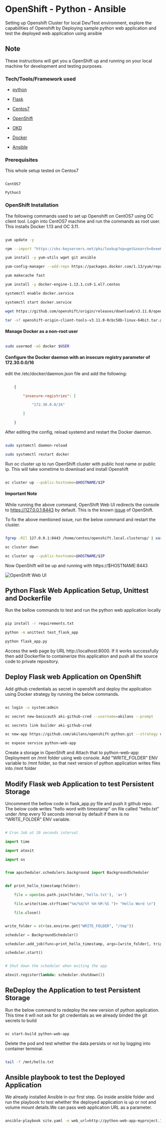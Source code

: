 # OpenShift - Python - Ansible



Setting up Openshift Cluster for local Dev/Test environment, explore the capabilities of Openshift by Deploying sample python web application and test the deployed web application using ansible



## Note



These instructions will get you a OpenShift up and running on your local machine for development and testing purposes.



### Tech/Tools/Framework used



* [python](https://www.python.org/)

* [Flask](http://flask.pocoo.org/)

* [Centos7](https://www.centos.org/)

* [OpenShift](https://www.openshift.com/)

* [OKD](https://www.okd.io/)

* [Docker](https://www.docker.com/)

* [Ansible](https://www.ansible.com/)



### Prerequisites



This whole setup tested on Centos7



```

CentOS7

Python3

```


### OpenShift Installation


The following commands used to set up Openshift on CentOS7 using OC client tool. Login into CentOS7 machine and run the commands as root user. This installs Docker 1.13 and OC 3.11. 


```bash

yum update -y

rpm --import "https://sks-keyservers.net/pks/lookup?op=get&search=0xee6d536cf7dc86e2d7d56f59a178ac6c6238f52e"

yum install -y yum-utils wget git ansible

yum-config-manager --add-repo https://packages.docker.com/1.13/yum/repo/main/centos/7

yum makecache fast

yum install -y docker-engine-1.13.1.cs9-1.el7.centos

systemctl enable docker.service

systemctl start docker.service

wget https://github.com/openshift/origin/releases/download/v3.11.0/openshift-origin-client-tools-v3.11.0-0cbc58b-linux-64bit.tar.gz

tar -xf openshift-origin-client-tools-v3.11.0-0cbc58b-linux-64bit.tar.gz -C /usr/local/bin/ --strip-components=1

```

#### Manage Docker as a non-root user


```bash

sudo usermod -aG docker $USER

```


#### Configure the Docker daemon with an insecure registry parameter of 172.30.0.0/16


edit the /etc/docker/daemon.json file and add the following:


```json

    {

        "insecure-registries": [

            "172.30.0.0/16"

        ]

    }

```


After editing the config, reload systemd and restart the Docker daemon.


```bash

sudo systemctl daemon-reload

sudo systemctl restart docker

```

Run oc cluster up to run OpenShift cluster with public host name or public ip. This will take sometime to download and install Openshift


```bash

oc cluster up --public-hostname=$HOSTNAME/$IP 

```

#### Important Note


While running the above command, OpenShift Web UI redirects the console to https://127.0.0.1:8443 by default. This is the known [issue](https://github.com/openshift/origin/issues/20726) of OpenShift.


To fix the above mentioned issue, run the below command and restart the cluster.


```bash

fgrep -RIl 127.0.0.1:8443 /home/centos/openshift.local.clusterup/ | xargs sed -i 's/127.0.0.1:8443/$HOSTNAME:8443/g'

oc cluster down

oc cluster up --public-hostname=$HOSTNAME/$IP

```

Now OpenShift will be up and running with https://$HOSTNAME:8443

![OpenShift Web UI](openshift-python/screenshot/1_openshift_web_ui.png?raw=true "OpenShift Web UI")

## Python Flask Web Application Setup, Unittest and Dockerfile

Run the bellow commands to test and run the python web application locally


```bash

pip install -r requirements.txt

python -m unittest test_flask_app

python flask_app.py

```

Access the web page by URL http://localhost:8000. If it works successfully then add Dockerfile to containerize this application and push all the source code to private repository.

## Deploy Flask web Application on OpenShift


Add github credentials as secret in openshift and deploy the application using Docker strategy by running the below commands.


```bash

oc login -u system:admin

oc secret new-basicauth aki-github-cred --username=akilans --prompt

oc secrets link builder aki-github-cred

oc new-app https://github.com/akilans/openshift-python.git --strategy docker --name python-web-app --source-secret aki-github-cred

oc expose service python-web-app

```

Create a storage in OpenShift and Attach that to python-web-app Deployment on /mnt folder using web console. Add "WRITE_FOLDER" ENV variable to /mnt folder, so that next version of python application writes files into /mnt folder

## Modify Flask web Application to test Persistent Storage

Uncomment the bellow code in flask_app.py file and push it github repo. The below code writes "hello word with timestamp" on file called "hello.txt" under /tmp every 10 seconds interval by default if there is no "WRITE_FOLDER" ENV variable.

```python

# Cron Job at 10 seconds interval

import time

import atexit

import os


from apscheduler.schedulers.background import BackgroundScheduler


def print_hello_timestamp(folder):

    file = open(os.path.join(folder,'hello.txt'), 'a+')

    file.write(time.strftime("%m/%d/%Y %H:%M:%S ")+ "Hello Word \n")

    file.close()


write_folder = str(os.environ.get("WRITE_FOLDER", "/tmp"))

scheduler = BackgroundScheduler()

scheduler.add_job(func=print_hello_timestamp, args=[write_folder], trigger="interval", seconds=10)

scheduler.start()


# Shut down the scheduler when exiting the app

atexit.register(lambda: scheduler.shutdown())

```


## ReDeploy the Application to test Persistent Storage


Run the below command to redeploy the new version of python application. This time it will not ask for git credentials as we already binded the git secrets to build


```bash

oc start-build python-web-app 

```

Delete the pod and test whether the data persists or not by logging into container terminal.

```bash

tail -f /mnt/hello.txt

```

## Ansible playbook to test the Deployed Application


We already installed Ansible in our first step. Go inside ansible folder and run the playbook to test whether the deployed application is up or not and volume mount details.We can pass web application URL as a parameter.


```bash

ansible-playbook site.yaml -e web_url=http://python-web-app-myproject.127.0.0.1.nip.io/

```
